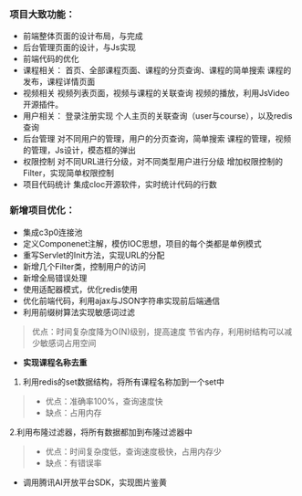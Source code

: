 ### 项目大致功能：
 - 前端整体页面的设计布局，与完成
 - 后台管理页面的设计，与Js实现
- 前端代码的优化
- 课程相关：
首页、全部课程页面、课程的分页查询、课程的简单搜索
课程的发布，课程详情页面
- 视频相关
视频列表页面，视频与课程的关联查询
视频的播放，利用JsVideo开源插件。
- 用户相关：
登录注册实现
个人主页的关联查询（user与course），以及redis查询
- 后台管理
对不同用户的管理，用户的分页查询，简单搜索
课程的管理，视频的管理，Js设计，模态框的弹出
- 权限控制
对不同URL进行分级，对不同类型用户进行分级
增加权限控制的Filter，实现简单权限控制
- 项目代码统计
集成cloc开源软件，实时统计代码的行数

### 新增项目优化：
- 集成c3p0连接池
- 定义Componenet注解，模仿IOC思想，项目的每个类都是单例模式
- 重写Servlet的Init方法，实现URL的分配
- 新增几个Filter类，控制用户的访问
- 新增全局错误处理
- 使用适配器模式，优化redis使用
- 优化前端代码，利用ajax与JSON字符串实现前后端通信
- 利用前缀树算法实现敏感词过滤
> 优点：时间复杂度降为O(N)级别，提高速度
> 节省内存，利用树结构可以减少敏感词占用空间
- **实现课程名称去重**
1. 利用redis的set数据结构，将所有课程名称加到一个set中
> - 优点：准确率100%，查询速度快
> - 缺点：占用内存

2.利用布隆过滤器，将所有数据都加到布隆过滤器中
> - 优点：时间复杂度低，查询速度极快，占用内存少
> - 缺点：有错误率
- 调用腾讯AI开放平台SDK，实现图片鉴黄













